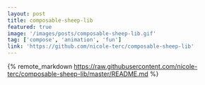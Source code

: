 ```yaml
---
layout: post
title: composable-sheep-lib
featured: true
image: '/images/posts/composable-sheep-lib.gif'
tag: ['compose', 'animation', 'fun']
link: 'https://github.com/nicole-terc/composable-sheep-lib'
---
```


{% remote_markdown https://raw.githubusercontent.com/nicole-terc/composable-sheep-lib/master/README.md %}
